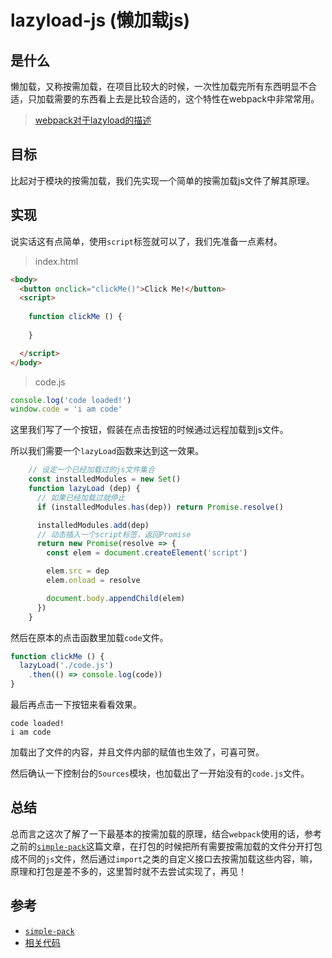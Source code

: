 # lazyload-js (懒加载js)

## 是什么

懒加载，又称按需加载，在项目比较大的时候，一次性加载完所有东西明显不合适，只加载需要的东西看上去是比较合适的，这个特性在webpack中非常常用。

> [webpack对于lazyload的描述](https://webpack.js.org/guides/lazy-loading/)

## 目标

比起对于模块的按需加载，我们先实现一个简单的按需加载js文件了解其原理。

## 实现

说实话这有点简单，使用`script`标签就可以了，我们先准备一点素材。

> index.html

```html
<body>
  <button onclick="clickMe()">Click Me!</button>
  <script>
    
    function clickMe () {
      
    }

  </script>
</body>
```

> code.js

```js
console.log('code loaded!')
window.code = 'i am code'
```

这里我们写了一个按钮，假装在点击按钮的时候通过远程加载到js文件。

所以我们需要一个`lazyLoad`函数来达到这一效果。

```js
    // 设定一个已经加载过的js文件集合
    const installedModules = new Set()
    function lazyLoad (dep) {
      // 如果已经加载过就停止
      if (installedModules.has(dep)) return Promise.resolve()

      installedModules.add(dep)
      // 动态插入一个script标签，返回Promise
      return new Promise(resolve => {
        const elem = document.createElement('script')

        elem.src = dep
        elem.onload = resolve

        document.body.appendChild(elem)
      })
    }
```

然后在原本的点击函数里加载`code`文件。

```js
function clickMe () {
  lazyLoad('./code.js')
    .then(() => console.log(code))
}
```

最后再点击一下按钮来看看效果。

```
code loaded!
i am code
```

加载出了文件的内容，并且文件内部的赋值也生效了，可喜可贺。

然后确认一下控制台的`Sources`模块，也加载出了一开始没有的`code.js`文件。

## 总结

总而言之这次了解了一下最基本的按需加载的原理，结合`webpack`使用的话，参考之前的[`simple-pack`](../Node/simple-pack.md)这篇文章，在打包的时候把所有需要按需加载的文件分开打包成不同的`js`文件，然后通过`import`之类的自定义接口去按需加载这些内容，嘛，原理和打包是差不多的，这里暂时就不去尝试实现了，再见！

## 参考

- [`simple-pack`](../Node/simple-pack.md)
- [相关代码](../../code/Javascript/lazyload-js)